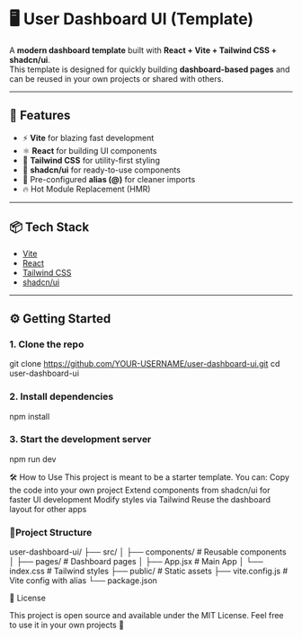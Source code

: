 # 🖥️ User Dashboard UI (Template)

A **modern dashboard template** built with **React + Vite + Tailwind CSS + shadcn/ui**.  
This template is designed for quickly building **dashboard-based pages** and can be reused in your own projects or shared with others.  

---

## 🚀 Features
- ⚡ **Vite** for blazing fast development  
- ⚛️ **React** for building UI components  
- 🎨 **Tailwind CSS** for utility-first styling  
- 🧩 **shadcn/ui** for ready-to-use components  
- 📂 Pre-configured **alias (@)** for cleaner imports  
- 🔥 Hot Module Replacement (HMR)  

---

## 📦 Tech Stack
- [Vite](https://vitejs.dev/)  
- [React](https://react.dev/)  
- [Tailwind CSS](https://tailwindcss.com/)  
- [shadcn/ui](https://ui.shadcn.com/)  

---

## ⚙️ Getting Started

### 1. Clone the repo
git clone https://github.com/YOUR-USERNAME/user-dashboard-ui.git
cd user-dashboard-ui
### 2. Install dependencies
npm install
### 3. Start the development server
npm run dev

🛠️ How to Use
This project is meant to be a starter template. You can:
Copy the code into your own project
Extend components from shadcn/ui for faster UI development
Modify styles via Tailwind
Reuse the dashboard layout for other apps


### 📂Project Structure

user-dashboard-ui/
├── src/
│   ├── components/   # Reusable components
│   ├── pages/        # Dashboard pages
│   ├── App.jsx       # Main App
│   └── index.css     # Tailwind styles
├── public/           # Static assets
├── vite.config.js    # Vite config with alias
└── package.json

📜 License

This project is open source and available under the MIT License.
Feel free to use it in your own projects 🚀
